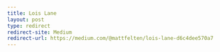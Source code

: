 ```yaml
---
title: Lois Lane
layout: post
type: redirect
redirect-site: Medium
redirect-url: https://medium.com/@mattfelten/lois-lane-d6c4dee570a7
---
```

